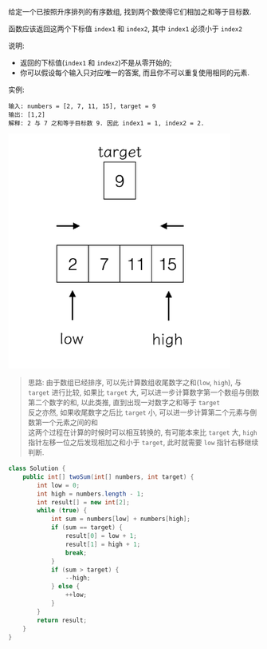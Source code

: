 给定一个已按照升序排列的有序数组, 找到两个数使得它们相加之和等于目标数.

函数应该返回这两个下标值 `index1` 和 `index2`, 其中 `index1` 必须小于 `index2`

说明:
- 返回的下标值(`index1` 和 `index2`)不是从零开始的;
- 你可以假设每个输入只对应唯一的答案, 而且你不可以重复使用相同的元素.

实例:

    输入: numbers = [2, 7, 11, 15], target = 9
    输出: [1,2]
    解释: 2 与 7 之和等于目标数 9. 因此 index1 = 1, index2 = 2.
    
![](.Two-Sum-II-Input-array-is-sorted_images/b4cd9bb9.png)

> 思路: 由于数组已经排序, 可以先计算数组收尾数字之和(`low`, `high`), 与 `target` 进行比较, 如果比 `target` 大, 可以进一步计算数字第一个数组与倒数第二个数字的和, 以此类推, 直到出现一对数字之和等于 `target`  
反之亦然, 如果收尾数字之后比 `target` 小, 可以进一步计算第二个元素与倒数第一个元素之间的和  
这两个过程在计算的时候时可以相互转换的, 有可能本来比 `target` 大, `high` 指针左移一位之后发现相加之和小于 `target`, 此时就需要 `low` 指针右移继续判断. 
    
```java
class Solution {
    public int[] twoSum(int[] numbers, int target) {
        int low = 0;
        int high = numbers.length - 1;
        int result[] = new int[2];
        while (true) {
            int sum = numbers[low] + numbers[high];
            if (sum == target) {
                result[0] = low + 1;
                result[1] = high + 1;
                break;
            }
            if (sum > target) {
                --high;
            } else {
                ++low;
            }
        }
        return result;
    }
}
```